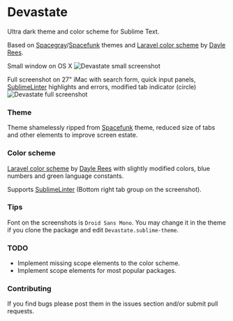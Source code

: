 # Devastate

Ultra dark theme and color scheme for Sublime Text.

Based on [Spacegray](https://github.com/kkga/spacegray)/[Spacefunk](https://github.com/Twiebie/ST-Spacefunk) themes and [Laravel color scheme](https://github.com/daylerees/colour-schemes) by [Dayle Rees](https://github.com/daylerees).

Small window on OS X
![Devastate small screenshot](https://raw.github.com/vlakarados/devastate/master/screenshots/small.jpg "Devastate small screenshot")

Full screenshot on 27" iMac with search form, quick input panels, [SublimeLinter](https://github.com/SublimeLinter/SublimeLinter3) highlights and errors, modified tab indicator (circle)
![Devastate full screenshot](https://raw.github.com/vlakarados/devastate/master/screenshots/full.jpg "Devastate full screenshot")

### Theme

Theme shamelessly ripped from [Spacefunk](https://github.com/Twiebie/ST-Spacefunk) theme, reduced size of tabs and other elements to improve screen estate.


### Color scheme

[Laravel color scheme](https://github.com/daylerees/colour-schemes) by [Dayle Rees](https://github.com/daylerees) with slightly modified colors, blue numbers and green language constants.

Supports [SublimeLinter](https://github.com/SublimeLinter/SublimeLinter3) (Bottom right tab group on the screenshot).


### Tips

Font on the screenshots is `Droid Sans Mono`. You may change it in the theme if you clone the package and edit `Devastate.sublime-theme`.


### TODO

+ Implement missing scope elements to the color scheme.
+ Implement scope elements for most popular packages.



### Contributing

If you find bugs please post them in the issues section and/or submit pull requests.
